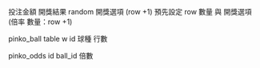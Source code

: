 
投注金額
開獎結果 random
開獎選項 (row +1)
預先設定 row 數量 與 開獎選項(倍率 數量：row +1)

pinko_ball table w
id 球種 行數


pinko_odds
id ball_id 倍數  
